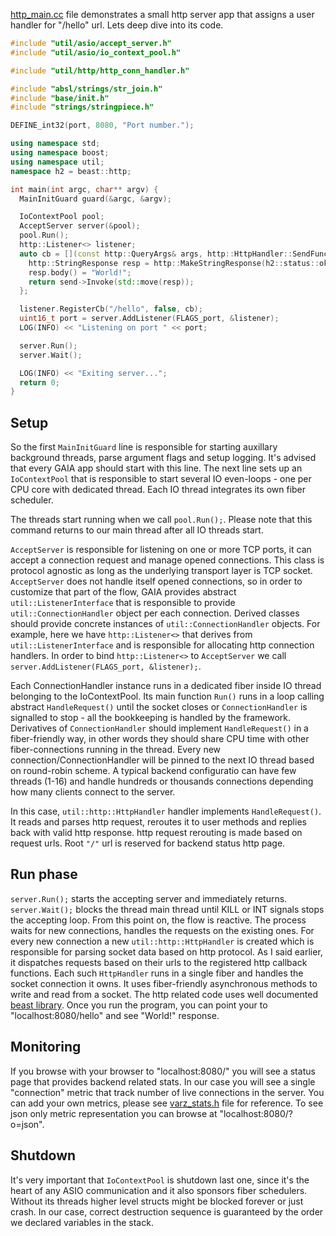 [http_main.cc](https://github.com/romange/gaia/blob/master/util/http/http_main.cc)
file demonstrates a small http server app that assigns a user handler
for "/hello" url. Lets deep dive into its code.

```cpp
#include "util/asio/accept_server.h"
#include "util/asio/io_context_pool.h"

#include "util/http/http_conn_handler.h"

#include "absl/strings/str_join.h"
#include "base/init.h"
#include "strings/stringpiece.h"

DEFINE_int32(port, 8080, "Port number.");

using namespace std;
using namespace boost;
using namespace util;
namespace h2 = beast::http;

int main(int argc, char** argv) {
  MainInitGuard guard(&argc, &argv);

  IoContextPool pool;
  AcceptServer server(&pool);
  pool.Run();
  http::Listener<> listener;
  auto cb = [](const http::QueryArgs& args, http::HttpHandler::SendFunction* send) {
    http::StringResponse resp = http::MakeStringResponse(h2::status::ok);
    resp.body() = "World!";
    return send->Invoke(std::move(resp));
  };

  listener.RegisterCb("/hello", false, cb);
  uint16_t port = server.AddListener(FLAGS_port, &listener);
  LOG(INFO) << "Listening on port " << port;

  server.Run();
  server.Wait();

  LOG(INFO) << "Exiting server...";
  return 0;
}
```

## Setup
So the first `MainInitGuard` line is responsible for starting auxillary background threads,
parse argument flags and setup logging. It's advised that every GAIA app should start
with this line. The next line sets up an `IoContextPool` that is responsible to start several IO
even-loops - one per CPU core with dedicated thread. Each IO thread integrates its own fiber scheduler.

The threads start running when we call `pool.Run();`. Please note that this command returns to
our main thread after all IO threads start.

`AcceptServer` is responsible for listening on one or more TCP ports, it can accept
a connection request and manage opened connections. This class is protocol agnostic as
long as the underlying transport layer is TCP socket. `AcceptServer` does not handle itself
opened connections, so in order to customize that part of the flow, GAIA provides
abstract `util::ListenerInterface` that is responsible to provide `util::ConnectionHandler`
object per each connection. Derived classes should provide concrete instances
of `util::ConnectionHandler` objects. For example, here we have `http::Listener<>`
that derives from `util::ListenerInterface` and is responsible for
allocating http connection handlers. In order to bind `http::Listener<>` to `AcceptServer` we call
`server.AddListener(FLAGS_port, &listener);`.

Each ConnectionHandler instance runs in a dedicated fiber inside IO thread belonging to the IoContextPool.
Its main function `Run()` runs in a loop calling abstract `HandleRequest()` until the socket closes
or `ConnectionHandler` is signalled to stop - all the bookkeeping is handled by the framework.
Derivatives of `ConnectionHandler` should implement `HandleRequest()` in a fiber-friendly way,
in other words they should share CPU time with other fiber-connections running
in the thread. Every new connection/ConnectionHandler will be pinned to the next IO thread based on round-robin scheme.
A typical backend configuratio can have few threads (1-16) and handle hundreds or thousands connections
depending how many clients connect to the server.

In this case, `util::http::HttpHandler` handler implements `HandleRequest()`. It reads and parses
http request, reroutes it to user methods and replies back with valid http response.
http request rerouting is made based on request urls. Root `"/"` url is reserved for backend
status http page.

## Run phase

`server.Run();` starts the accepting server and immediately returns.
`server.Wait();` blocks the thread main thread until KILL or INT signals stops the accepting loop.
From this point on, the flow is reactive. The process waits for new connections, handles the requests
on the existing ones. For every new connection a new `util::http::HttpHandler` is created which is
responsible for parsing socket data based on http protocol.
As I said earlier, it dispatches requests based on their urls to the registered
http callback functions. Each such `HttpHandler` runs in a single fiber
and handles the socket connection it owns. It uses fiber-friendly asynchronous methods to write and
read from a socket. The http related code uses
well documented [beast library](https://www.boost.org/doc/libs/1_69_0/libs/beast/doc/html/index.html).
Once you run the program, you can point your to "localhost:8080/hello" and see "World!" response.

## Monitoring
If you browse with your browser to "localhost:8080/" you will see a status page that provides backend
related stats. In our case you will see a single "connection" metric that track number of live connections
in the server. You can add your own metrics, please see [varz_stats.h](https://github.com/romange/gaia/blob/master/util/stats/varz_stats.h) file for reference.
To see json only metric representation you can browse at "localhost:8080/?o=json".

## Shutdown

It's very important that `IoContextPool` is shutdown last one, since it's the heart of any ASIO
communication and it also sponsors fiber schedulers. Without its threads higher level structs might
be blocked forever or just crash. In our case, correct destruction sequence is guaranteed
by the order we declared variables in the stack.
